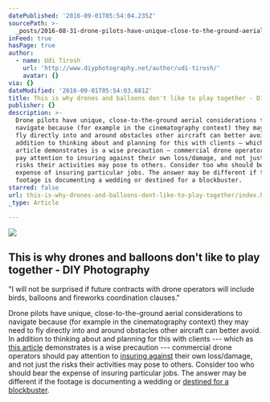 ```yaml
---
datePublished: '2016-09-01T05:54:04.235Z'
sourcePath: >-
  _posts/2016-08-31-drone-pilots-have-unique-close-to-the-ground-aerial-conside.md
inFeed: true
hasPage: true
author:
  - name: Udi Tirosh
    url: 'http://www.diyphotography.net/author/udi-tirosh/'
    avatar: {}
via: {}
dateModified: '2016-09-01T05:54:03.681Z'
title: This is why drones and balloons don't like to play together - DIY Photography
publisher: {}
description: >-
  Drone pilots have unique, close-to-the-ground aerial considerations to
  navigate because (for example in the cinematography context) they may need to
  fly directly into and around obstacles other aircraft can better avoid. In
  addition to thinking about and planning for this with clients — which as this
  article demonstrates is a wise precaution — commercial drone operators should
  pay attention to insuring against their own loss/damage, and not just the
  risks their activities may pose to others. Consider too who should bear the
  expense of insuring particular jobs. The answer may be different if the
  footage is documenting a wedding or destined for a blockbuster.
starred: false
url: this-is-why-drones-and-balloons-dont-like-to-play-together/index.html
_type: Article

---
```

<article style=""><img src="https://imgflo.herokuapp.com/graph/2b2431f8e7ba7b0/3afbf7cb7e11c1332666f95287cba24d/noop.jpg?input=http%3A%2F%2Fwww.diyphotography.net%2Fwordpress%2Fwp-content%2Fuploads%2F2016%2F08%2Fdrone-broken-01.jpg" /><h1>This is why drones and balloons don't like to play together - DIY Photography</h1><p>"I will not be surprised if future contracts with drone operators will include birds, balloons and fireworks coordination clauses."</p></article>

Drone pilots have unique, close-to-the-ground aerial considerations to navigate because (for example in the cinematography context) they may need to fly directly into and around obstacles other aircraft can better avoid. In addition to thinking about and planning for this with clients --- which as [this article][0] demonstrates is a wise precaution --- commercial drone operators should pay attention to [insuring against][1] their own loss/damage, and not just the risks their activities may pose to others. Consider too who should bear the expense of insuring particular jobs. The answer may be different if the footage is documenting a wedding or [destined for a blockbuster][2].

[0]: http://www.diyphotography.net/drones-balloons-dont-like-play-together/ "This is why drones and balloons don't like to play together"
[1]: http://www.aig.com/business/insurance/specialty/unmanned-aircraft-solutions "AIG's UAS insurance page"
[2]: http://skytango.com/drones-in-movies-7-hollywood-movies-filmed-with-drones/ "Drones In Movies: 7 Hollywood Movies Filmed With Drones"